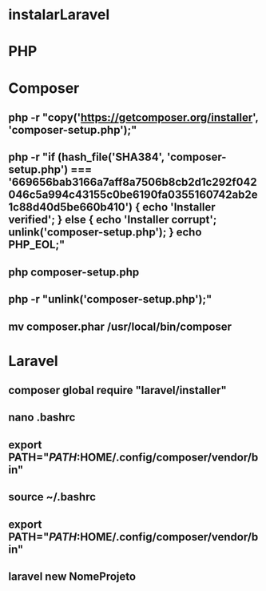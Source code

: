 # instalarLaravel

# PHP
# Composer
## php -r "copy('https://getcomposer.org/installer', 'composer-setup.php');"
## php -r "if (hash_file('SHA384', 'composer-setup.php') === '669656bab3166a7aff8a7506b8cb2d1c292f042046c5a994c43155c0be6190fa0355160742ab2e1c88d40d5be660b410') { echo 'Installer verified'; } else { echo 'Installer corrupt'; unlink('composer-setup.php'); } echo PHP_EOL;"
## php composer-setup.php
## php -r "unlink('composer-setup.php');"

## mv composer.phar /usr/local/bin/composer

# Laravel
## composer global require "laravel/installer"
## nano .bashrc
## export PATH="$PATH:$HOME/.config/composer/vendor/bin"
## source ~/.bashrc

## export PATH="$PATH:$HOME/.config/composer/vendor/bin"

## laravel new NomeProjeto
